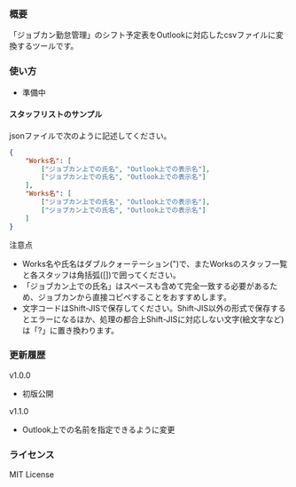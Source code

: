 ### 概要
「ジョブカン勤怠管理」のシフト予定表をOutlookに対応したcsvファイルに変換するツールです。

### 使い方
- 準備中

#### スタッフリストのサンプル

jsonファイルで次のように記述してください。

```JSON
{
    "Works名": [
        ["ジョブカン上での氏名", "Outlook上での表示名"], 
        ["ジョブカン上での氏名", "Outlook上での表示名"]
    ], 
    "Works名": [
        ["ジョブカン上での氏名", "Outlook上での表示名"], 
        ["ジョブカン上での氏名", "Outlook上での表示名"]
    ]
}
```

注意点
- Works名や氏名はダブルクォーテーション(")で、またWorksのスタッフ一覧と各スタッフは角括弧([])で囲ってください。
- 「ジョブカン上での氏名」はスペースも含めて完全一致する必要があるため、ジョブカンから直接コピペすることをおすすめします。
- 文字コードはShift-JISで保存してください。Shift-JIS以外の形式で保存するとエラーになるほか、処理の都合上Shift-JISに対応しない文字(絵文字など)は「?」に置き換わります。

### 更新履歴
v1.0.0
- 初版公開

v1.1.0
- Outlook上での名前を指定できるように変更

### ライセンス
MIT License